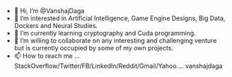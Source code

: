 - 👋 Hi, I’m @VanshajDaga
- 👀 I’m interested in Artificial Intelligence, Game Engine Designs, Big Data, Dockers and Neural Studies.
- 🌱 I’m currently learning cryptography and Cuda programming.
- 💞️ I’m willing to collaborate on any interesting and challenging venture but is currently occupied by some of my own projects.
- 📫 How to reach me ... StackOverflow/Twitter/FB/LinkedIn/Reddit/Gmail/Yahoo.... vanshajdaga

<!---
VanshajDaga/VanshajDaga is a ✨ special ✨ repository because its `README.md` (this file) appears on your GitHub profile.
You can click the Preview link to take a look at your changes.
--->
